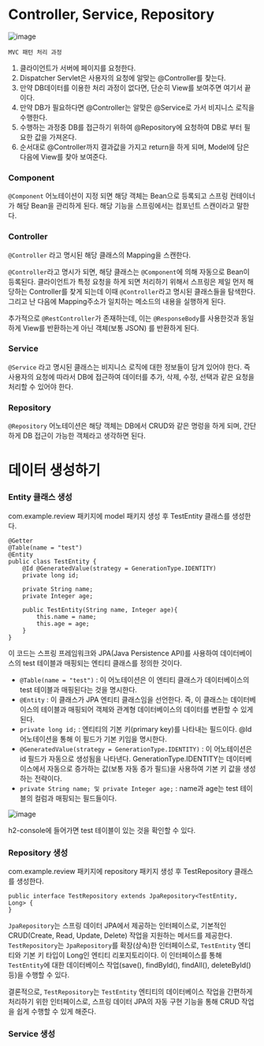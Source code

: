 # Controller, Service, Repository
![image](https://github.com/user-attachments/assets/dd9abe2d-431f-4dbc-91ad-fae669f55e52)

`MVC 패턴 처리 과정`
1. 클라이언트가 서버에 페이지를 요청한다.
2. Dispatcher Servlet은 사용자의 요청에 알맞는 @Controller를 찾는다.
3. 만약 DB데이터를 이용한 처리 과정이 없다면, 단순히 View를 보여주면 여기서 끝이다.
4. 만약 DB가 필요하다면 @Controller는 알맞은 @Service로 가서 비지니스 로직을 수행한다.
5. 수행하는 과정중 DB를 접근하기 위하여 @Repository에 요청하여 DB로 부터 필요한 값을 가져온다.
6. 순서대로 @Controller까지 결과값을 가지고 return을 하게 되며, Model에 담은 다음에 View를 찾아 보여준다.

### Component
`@Component` 어노테이션이 지정 되면 해당 객체는 Bean으로 등록되고 스프링 컨테이너가 해당 Bean을 관리하게 된다. 해당 기능을 스프링에서는 컴포넌트 스캔이라고 말한다.

### Controller
`@Controller` 라고 명시된 해당 클래스의 Mapping을 스캔한다. 

`@Controller`라고 명시가 되면, 해당 클래스는 `@Component`에 의해 자동으로 Bean이 등록된다. 클라이언트가 특정 요청을 하게 되면 처리하기 위해서 스프링은 제일 먼저 해당하는 Controller를 찾게 되는데 이때 `@Controller`라고 명시된 클래스들을 탐색한다. 그리고 난 다음에 Mapping주소가 일치하는 메소드의 내용을 실행하게 된다.

추가적으로 `@RestController`가 존재하는데, 이는 `@ResponseBody`를 사용한것과 동일하게 View를 반환하는게 아닌 객체(보통 JSON) 를 반환하게 된다.

### Service
`@Service` 라고 명시된 클래스는 비지니스 로직에 대한 정보들이 담겨 있어야 한다. 즉 사용자의 요청에 따라서 DB에 접근하여 데이터를 추가, 삭제, 수정, 선택과 같은 요청을 처리할 수 있어야 한다. 

### Repository
`@Repository` 어노테이션은 해당 객체는 DB에서 CRUD와 같은 명렁을 하게 되며, 간단하게 DB 접근이 가능한 객체라고 생각하면 된다.

# 데이터 생성하기
### Entity 클래스 생성
com.example.review 패키지에 model 패키지 생성 후 TestEntity 클래스를 생성한다.
```
@Getter
@Table(name = "test")
@Entity
public class TestEntity {
    @Id @GeneratedValue(strategy = GenerationType.IDENTITY)
    private long id;

    private String name;
    private Integer age;

    public TestEntity(String name, Integer age){
        this.name = name;
        this.age = age;
    }
}
```
이 코드는 스프링 프레임워크와 JPA(Java Persistence API)를 사용하여 데이터베이스의 test 테이블과 매핑되는 엔티티 클래스를 정의한 것이다.
- `@Table(name = "test")` : 이 어노테이션은 이 엔티티 클래스가 데이터베이스의 test 테이블과 매핑된다는 것을 명시한다.
- `@Entity` : 이 클래스가 JPA 엔티티 클래스임을 선언한다. 즉, 이 클래스는 데이터베이스의 테이블과 매핑되어 객체와 관계형 데이터베이스의 데이터를 변환할 수 있게 된다.
- `private long id;` : 엔티티의 기본 키(primary key)를 나타내는 필드이다. @Id 어노테이션을 통해 이 필드가 기본 키임을 명시한다.
- `@GeneratedValue(strategy = GenerationType.IDENTITY)` : 이 어노테이션은 id 필드가 자동으로 생성됨을 나타낸다. GenerationType.IDENTITY는 데이터베이스에서 자동으로 증가하는 값(보통 자동 증가 필드)을 사용하여 기본 키 값을 생성하는 전략이다.
- `private String name; 및 private Integer age;` : name과 age는 test 테이블의 컬럼과 매핑되는 필드들이다. 

![image](https://github.com/user-attachments/assets/f22f0cb4-b21d-438d-978e-d3e78fcd086e)

h2-console에 들어가면 test 테이블이 있는 것을 확인할 수 있다.

### Repository 생성
com.example.review 패키지에 repository 패키지 생성 후 TestRepository 클래스를 생성한다.

```
public interface TestRepository extends JpaRepository<TestEntity, Long> {
}
```
`JpaRepository`는 스프링 데이터 JPA에서 제공하는 인터페이스로, 기본적인 CRUD(Create, Read, Update, Delete) 작업을 지원하는 메서드를 제공한다. `TestRepository`는 `JpaRepository`를 확장(상속)한 인터페이스로, `TestEntity` 엔티티와 기본 키 타입이 Long인 엔티티 리포지토리이다. 이 인터페이스를 통해 `TestEntity`에 대한 데이터베이스 작업(save(), findById(), findAll(), deleteById() 등)을 수행할 수 있다. 

결론적으로, `TestRepository`는 `TestEntity` 엔티티의 데이터베이스 작업을 간편하게 처리하기 위한 인터페이스로, 스프링 데이터 JPA의 자동 구현 기능을 통해 CRUD 작업을 쉽게 수행할 수 있게 해준다.

### Service 생성
